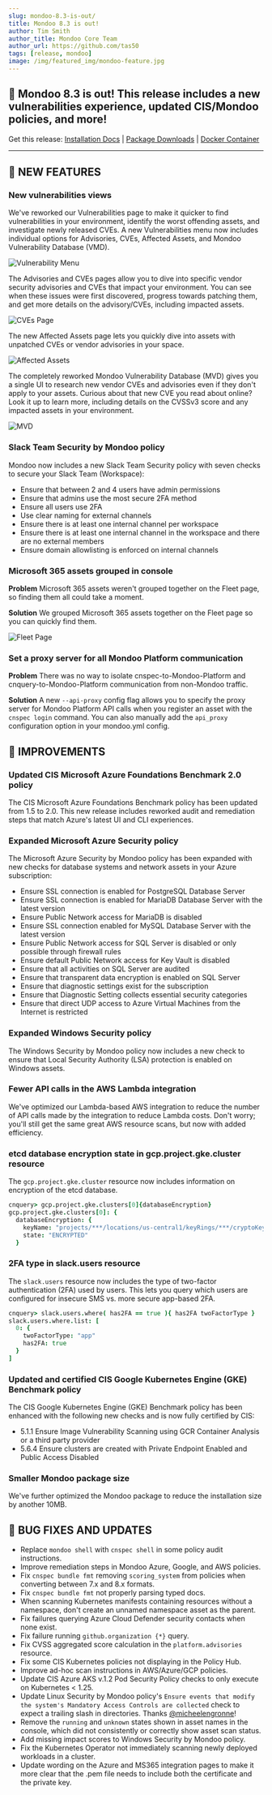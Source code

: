 ```yaml
---
slug: mondoo-8.3-is-out/
title: Mondoo 8.3 is out!
author: Tim Smith
author_title: Mondoo Core Team
author_url: https://github.com/tas50
tags: [release, mondoo]
image: /img/featured_img/mondoo-feature.jpg
---
```


## 🥳 Mondoo 8.3 is out! This release includes a new vulnerabilities experience, updated CIS/Mondoo policies, and more!

Get this release: [Installation Docs](/cnspec/) | [Package Downloads](https://releases.mondoo.com/cnspec/) | [Docker Container](https://hub.docker.com/r/mondoo/cnspec)

---

## 🎉 NEW FEATURES

### New vulnerabilities views

We've reworked our Vulnerabilities page to make it quicker to find vulnerabilities in your environment, identify the worst offending assets, and investigate newly released CVEs. A new Vulnerabilities menu now includes individual options for Advisories, CVEs, Affected Assets, and Mondoo Vulnerability Database (VMD).

![Vulnerability Menu](/img/releases/2023-03-28-mondoo-8.3-is-out/vulns_menu.png)

The Advisories and CVEs pages allow you to dive into specific vendor security advisories and CVEs that impact your environment. You can see when these issues were first discovered, progress towards patching them, and get more details on the advisory/CVEs, including impacted assets.

![CVEs Page](/img/releases/2023-03-28-mondoo-8.3-is-out/cves_page.png)

The new Affected Assets page lets you quickly dive into assets with unpatched CVEs or vendor advisories in your space.

![Affected Assets](/img/releases/2023-03-28-mondoo-8.3-is-out/affected_assets.png)

The completely reworked Mondoo Vulnerability Database (MVD) gives you a single UI to research new vendor CVEs and advisories even if they don't apply to your assets. Curious about that new CVE you read about online? Look it up to learn more, including details on the CVSSv3 score and any impacted assets in your environment.

![MVD](/img/releases/2023-03-28-mondoo-8.3-is-out/mvd.png)

### Slack Team Security by Mondoo policy

Mondoo now includes a new Slack Team Security policy with seven checks to secure your Slack Team (Workspace):

- Ensure that between 2 and 4 users have admin permissions
- Ensure that admins use the most secure 2FA method
- Ensure all users use 2FA
- Use clear naming for external channels
- Ensure there is at least one internal channel per workspace
- Ensure there is at least one internal channel in the workspace and there are no external members
- Ensure domain allowlisting is enforced on internal channels

### Microsoft 365 assets grouped in console

**Problem** Microsoft 365 assets weren't grouped together on the Fleet page, so finding them all could take a moment.

**Solution** We grouped Microsoft 365 assets together on the Fleet page so you can quickly find them.

![Fleet Page](/img/releases/2023-03-28-mondoo-8.3-is-out/ms365_fleet.png)

### Set a proxy server for all Mondoo Platform communication

**Problem** There was no way to isolate cnspec-to-Mondoo-Platform and cnquery-to-Mondoo-Platform communication from non-Mondoo traffic.

**Solution** A new `--api-proxy` config flag allows you to specify the proxy server for Mondoo Platform API calls when you register an asset with the `cnspec login` command. You can also manually add the `api_proxy` configuration option in your mondoo.yml config.

## 🧹 IMPROVEMENTS

### Updated CIS Microsoft Azure Foundations Benchmark 2.0 policy

The CIS Microsoft Azure Foundations Benchmark policy has been updated from 1.5 to 2.0. This new release includes reworked audit and remediation steps that match Azure's latest UI and CLI experiences.

### Expanded Microsoft Azure Security policy

The Microsoft Azure Security by Mondoo policy has been expanded with new checks for database systems and network assets in your Azure subscription:

- Ensure SSL connection is enabled for PostgreSQL Database Server
- Ensure SSL connection is enabled for MariaDB Database Server with the latest version
- Ensure Public Network access for MariaDB is disabled
- Ensure SSL connection enabled for MySQL Database Server with the latest version
- Ensure Public Network access for SQL Server is disabled or only possible through firewall rules
- Ensure default Public Network access for Key Vault is disabled
- Ensure that all activities on SQL Server are audited
- Ensure that transparent data encryption is enabled on SQL Server
- Ensure that diagnostic settings exist for the subscription
- Ensure that Diagnostic Setting collects essential security categories
- Ensure that direct UDP access to Azure Virtual Machines from the Internet is restricted

### Expanded Windows Security policy

The Windows Security by Mondoo policy now includes a new check to ensure that Local Security Authority (LSA) protection is enabled on Windows assets.

### Fewer API calls in the AWS Lambda integration

We've optimized our Lambda-based AWS integration to reduce the number of API calls made by the integration to reduce Lambda costs. Don't worry; you'll still get the same great AWS resource scans, but now with added efficiency.

### etcd database encryption state in gcp.project.gke.cluster resource

The `gcp.project.gke.cluster` resource now includes information on encryption of the etcd database.

```coffee
cnquery> gcp.project.gke.clusters[0]{databaseEncryption}
gcp.project.gke.clusters[0]: {
  databaseEncryption: {
    keyName: "projects/***/locations/us-central1/keyRings/***/cryptoKeys/***"
    state: "ENCRYPTED"
  }
```

### 2FA type in slack.users resource

The `slack.users` resource now includes the type of two-factor authentication (2FA) used by users. This lets you query which users are configured for insecure SMS vs. more secure app-based 2FA.

```coffee
cnquery> slack.users.where( has2FA == true ){ has2FA twoFactorType }
slack.users.where.list: [
  0: {
    twoFactorType: "app"
    has2FA: true
  }
]
```

### Updated and certified CIS Google Kubernetes Engine (GKE) Benchmark policy

The CIS Google Kubernetes Engine (GKE) Benchmark policy has been enhanced with the following new checks and is now fully certified by CIS:

- 5.1.1 Ensure Image Vulnerability Scanning using GCR Container Analysis or a third party provider
- 5.6.4 Ensure clusters are created with Private Endpoint Enabled and Public Access Disabled

### Smaller Mondoo package size

We've further optimized the Mondoo package to reduce the installation size by another 10MB.

## 🐛 BUG FIXES AND UPDATES

- Replace `mondoo shell` with `cnspec shell` in some policy audit instructions.
- Improve remediation steps in Mondoo Azure, Google, and AWS policies.
- Fix `cnspec bundle fmt` removing `scoring_system` from policies when converting between 7.x and 8.x formats.
- Fix `cnspec bundle fmt` not properly parsing typed docs.
- When scanning Kubernetes manifests containing resources without a namespace, don't create an unnamed namespace asset as the parent.
- Fix failures querying Azure Cloud Defender security contacts when none exist.
- Fix failure running `github.organization {*}` query.
- Fix CVSS aggregated score calculation in the `platform.advisories` resource.
- Fix some CIS Kubernetes policies not displaying in the Policy Hub.
- Improve ad-hoc scan instructions in AWS/Azure/GCP policies.
- Update CIS Azure AKS v.1.2 Pod Security Policy checks to only execute on Kubernetes < 1.25.
- Update Linux Security by Mondoo policy's `Ensure events that modify the system's Mandatory Access Controls are collected` check to expect a trailing slash in directories. Thanks [@micheelengronne](https://github.com/micheelengronne)!
- Remove the `running` and `unknown` states shown in asset names in the console, which did not consistently or correctly show asset scan status.
- Add missing impact scores to Windows Security by Mondoo policy.
- Fix the Kubernetes Operator not immediately scanning newly deployed workloads in a cluster.
- Update wording on the Azure and MS365 integration pages to make it more clear that the .pem file needs to include both the certificate and the private key.
